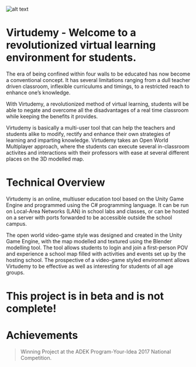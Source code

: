    ![alt text](https://raw.githubusercontent.com/LiamZC/Virtudemy/master/Virtudemy%20Source/VirtudemyBLK.png)

# Virtudemy - Welcome to a revolutionized virtual learning environment for students.

The era of being confined within four walls to be educated has now become a conventional concept. It has several limitations ranging from a dull teacher driven classroom, inflexible curriculums and timings, to a restricted reach to enhance one’s knowledge.

With Virtudemy, a revolutionized method of virtual learning, students will be able to negate and overcome all the disadvantages of a real time classroom while keeping the benefits it provides. 

Virtudemy is basically a multi-user tool that can help the teachers and students alike to modify, rectify and enhance their own strategies of learning and imparting knowledge. Virtudemy takes an Open World Multiplayer approach, where the students can execute several in-classroom activites and interactions with their professors with ease at several different places on the 3D modelled map.

# Technical Overview

Virtudemy is an online, multiuser education tool based on the Unity Game Engine and programmed using the C# programming language. It can be run on Local-Area Networks (LAN) in school labs and classes, or can be hosted on a server with ports forwarded to be accessible outside the school campus.

The open world video-game style was designed and created in the Unity Game Engine, with the map modelled and textured using the Blender modelling tool. The tool allows students to login and join a first-person POV and experience a school map filled with activities and events set up by the hosting school. The prospective of a video-game styled environment allows Virtudemy to be effective as well as interesting for students of all age groups.

# This project is in beta and is not complete!

# Achievements

> Winning Project at the ADEK Program-Your-Idea 2017 National Competition.
